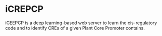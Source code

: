 # iCREPCP
iCEEPCP is a deep learning-based web server to learn the cis-regulatory code and to identify CREs of a given Plant Core Promoter contains.
